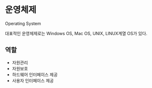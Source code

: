 # 운영체제

Operating System

대표적인 운영체제로는 Windows OS, Mac OS, UNIX, LINUX계열 OS가 있다.

## 역할
- 자원관리
- 자원보호
- 하드웨어 인터페이스 제공
- 사용자 인터페이스 제공
